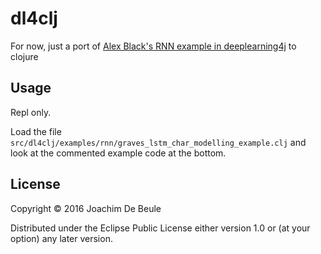 # dl4clj

For now, just a port of [Alex Black's RNN example in deeplearning4j](https://github.com/deeplearning4j/dl4j-0.4-examples/blob/master/src/main/java/org/deeplearning4j/examples/rnn/GravesLSTMCharModellingExample.java) to clojure

## Usage

Repl only.

Load the file `src/dl4clj/examples/rnn/graves_lstm_char_modelling_example.clj` and look at the commented example code at the bottom.

## License

Copyright © 2016 Joachim De Beule

Distributed under the Eclipse Public License either version 1.0 or (at
your option) any later version.
